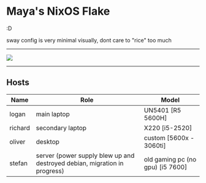 # Maya's NixOS Flake
:D

sway config is very minimal visually, dont care to "rice" too much

---

![](./_img/logan_screenshot_2025-06-03.png)

---

## Hosts
| Name     | Role                                                                      | Model                                                       |
| -------- | ------------------------------------------------------------------------- | ----------------------------------------------------------- |
| logan    | main laptop                                                               | UN5401 \[R5 5600H\]                                         |
| richard  | secondary laptop                                                          | X220 \[i5-2520\]                                            |
| oliver   | desktop                                                                   | custom \[5600x - 3060ti\]                                |
| stefan   | server (power supply blew up and destroyed debian, migration in progress) | old gaming pc (no gpu) \[i5 7600\]                          |
